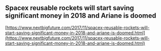## Spacex reusable rockets will start saving significant money in 2018 and Ariane is doomed
  
  [https://www.nextbigfuture.com/2017/11/spacex-reusable-rockets-will-start-saving-significant-money-in-2018-and-ariane-is-doomed.html](https://www.nextbigfuture.com/2017/11/spacex-reusable-rockets-will-start-saving-significant-money-in-2018-and-ariane-is-doomed.html)